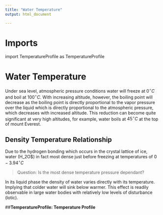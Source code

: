 ```yaml
---
title: "Water Temperature"
output: html_document

---
```


 # Imports

import TemperatureProfile as TemperatureProfile

# Water Temperature
Under sea level, atmospheric pressure conditions water will freeze at $0^\circ C$ and boil at $100^{\circ}C$. With increasing altitude, however, the boiling point will decrease as the boiling point is directly proportional to the vapor pressure over the liquid which is directly proportional to the atmospheric pressure, which decreases with increased altitude. This reduction can become quite significant at very high altitudes, for example, water boils at $45^\circ C$ at the top of mount Everest. 

## Density Temperature Relationship
Due to the hydrogen bonding which occurs in the crystal lattice of ice, water (H_2O$)  in fact most dense just before freezing at temperatures of $0-3.94^\circ C$ 

> Question: Is the most dense temperature pressure dependant?

In its liquid phase the density of water varies directly with its temperature. Implying that colder water will sink below warmer. This effect is readily observable in large water bodies with relatively low levels of disturbance (lotic). 

##__TemperatureProfile: Temperature Profile__

